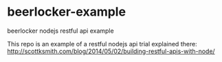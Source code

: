 # beerlocker-example
beerlocker nodejs restful api example


This repo is an example of a restful nodejs api trial explained there: http://scottksmith.com/blog/2014/05/02/building-restful-apis-with-node/
